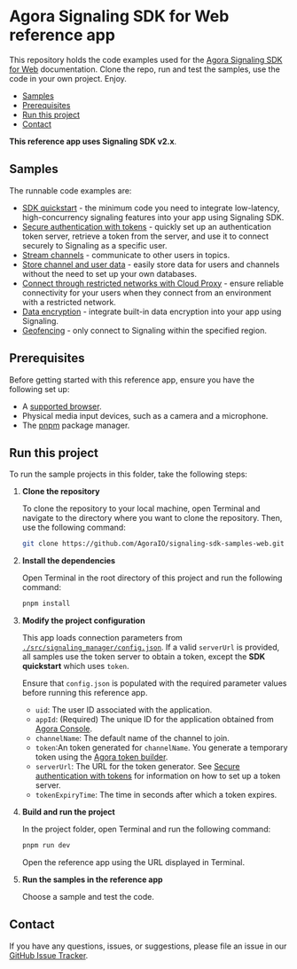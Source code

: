 # Agora Signaling SDK for Web reference app

This repository holds the code examples used for the [Agora Signaling SDK for Web](https://docs-beta.agora.io/en/signaling/overview/product-overview?platform=web) documentation. Clone the repo, run and test the samples, use the code in your own project. Enjoy.

- [Samples](#samples)
- [Prerequisites](#prerequisites)
- [Run this project](#run-this-project)
- [Contact](#contact)

**This reference app uses Signaling SDK v2.x**.

## Samples  

The runnable code examples are:

- [SDK quickstart](./src/sdk_quickstart/) - the minimum code you need to integrate low-latency, high-concurrency
  signaling features into your app using Signaling SDK.
- [Secure authentication with tokens](./src/authentication_workflow/) - quickly set up an authentication token server, retrieve a token from the server, and use it to connect securely to Signaling as a specific user.
- [Stream channels](./src/stream_channel/) - communicate to other users in topics.
- [Store channel and user data](./src/storage) - easily store data for users and channels without the need to
  set up your own databases. 
- [Connect through restricted networks with Cloud Proxy](./src/cloud_proxy/) - ensure reliable connectivity for your users when they connect from an
  environment with a restricted network.
- [Data encryption](./src/data_encryption) - integrate built-in data encryption into your app using Signaling.
- [Geofencing](./src/geofencing) - only connect to Signaling within the specified region.

## Prerequisites

Before getting started with this reference app, ensure you have the following set up:

- A [supported browser](../reference/supported-platforms#browsers).
- Physical media input devices, such as a camera and a microphone.
- The [pnpm](https://pnpm.io/installation#using-npm) package manager.


## Run this project

To run the sample projects in this folder, take the following steps:

1. **Clone the repository**

    To clone the repository to your local machine, open Terminal and navigate to the directory where you want to clone the repository. Then, use the following command:

    ```bash
    git clone https://github.com/AgoraIO/signaling-sdk-samples-web.git
    ```

1. **Install the dependencies** 

    Open Terminal in the root directory of this project and run the following command:

    ```bash
    pnpm install
    ```
   
1. **Modify the project configuration**

   This app loads connection parameters from [`./src/signaling_manager/config.json`](./src/signaling_manager/config.json).  If a valid `serverUrl` is provided, all samples use the token server to obtain a token, except the **SDK 
   quickstart**  which uses `token`.

   Ensure that `config.json` is populated with the required parameter values before running this reference app.

    - `uid`: The user ID associated with the application.
    - `appId`: (Required) The unique ID for the application obtained from [Agora Console](https://console.agora.io). 
    - `channelName`: The default name of the channel to join.
    - `token`:An token generated for `channelName`. You generate a temporary token using the [Agora token builder](https://agora-token-generator-demo.vercel.app/).
    - `serverUrl`: The URL for the token generator. See [Secure authentication with tokens](https://docs-beta.agora.io/en/signaling/get-started/authentication-workflow) for information on how to set up a token server.
    - `tokenExpiryTime`: The time in seconds after which a token expires.

1. **Build and run the project**

   In the project folder, open Terminal and run the following command:

    ``` bash
    pnpm run dev
    ```
   Open the reference app using the URL displayed in Terminal. 

1. **Run the samples in the reference app**

   Choose a sample and test the code.

## Contact

If you have any questions, issues, or suggestions, please file an issue in our [GitHub Issue Tracker](https://github.com/AgoraIO/signaling-sdk-samples-web/issues).

